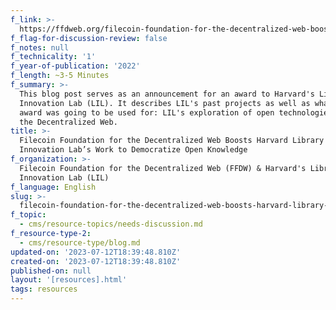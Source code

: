 ```yaml
---
f_link: >-
  https://ffdweb.org/filecoin-foundation-for-the-decentralized-web-boosts-harvard-library-innovation-lab-s-work-to-democratize-open-knowledge/
f_flag-for-discussion-review: false
f_notes: null
f_technicality: '1'
f_year-of-publication: '2022'
f_length: ~3-5 Minutes
f_summary: >-
  This blog post serves as an announcement for an award to Harvard's Library
  Innovation Lab (LIL). It describes LIL's past projects as well as what the
  award was going to be used for: LIL's exploration of open technologies such as
  the Decentralized Web.
title: >-
  Filecoin Foundation for the Decentralized Web Boosts Harvard Library
  Innovation Lab’s Work to Democratize Open Knowledge
f_organization: >-
  Filecoin Foundation for the Decentralized Web (FFDW) & Harvard's Library
  Innovation Lab (LIL)
f_language: English
slug: >-
  filecoin-foundation-for-the-decentralized-web-boosts-harvard-library-innovation-labs-work-to-democratize-open-knowledge
f_topic:
  - cms/resource-topics/needs-discussion.md
f_resource-type-2:
  - cms/resource-type/blog.md
updated-on: '2023-07-12T18:39:48.810Z'
created-on: '2023-07-12T18:39:48.810Z'
published-on: null
layout: '[resources].html'
tags: resources
---
```



